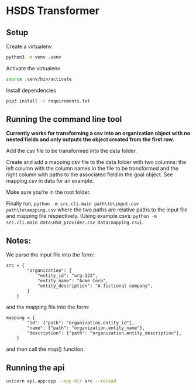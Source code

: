 # HSDS Transformer
## Setup
Create a virtualenv
```bash
python3 -m venv .venv
```

Activate the virtualenv
```bash
source .venv/bin/activate
```

Install dependencies
```bash
pip3 install -r requirements.txt
```

## Running the command line tool
**Currently works for transforming a csv into an organization object with no nested fields and only outputs the object created from the first row.**

Add the csv file to be transformed into the data folder.

Create and add a mapping csv file to the data folder with two columns: the left column with the column names in the file to be transformed and the right column with paths to the associated field in the goal object. See mapping.csv in data for an example.

Make sure you're in the root folder.

Finally run, `python -m src.cli.main path\to\input.csv path\to\mapping.csv` where the two paths are relative paths to the input file and mapping file respectively. (Using example csvs: `python -m src.cli.main data\HSD_provider.csv data\mapping.csv`).

## Notes: 

We parse the input file into the form:
```
src = {
        "organization": {
            "entity_id": "org-123",
            "entity_name": "Acme Corp",
            "entity_description": "A fictional company",
        }
    }
```

and the mapping file into the form:
```
mapping = {
        "id": {"path": "organization.entity_id"},
        "name": {"path": "organization.entity_name"},
        "description": {"path": "organization.entity_description"},
    }
```
and then call the map() function.

## Running the api
```bash
uvicorn api.app:app --app-dir src --reload
```